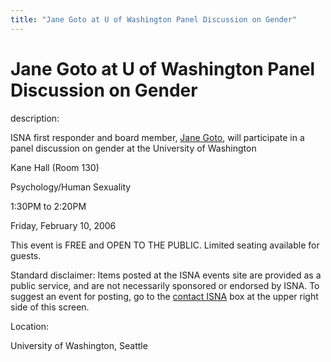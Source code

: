 ```yaml
---
title: "Jane Goto at U of Washington Panel Discussion on Gender"
---
```


# Jane Goto at U of Washington Panel Discussion on Gender

  
description:  
  


ISNA first responder and board member, [Jane Goto][1], will participate in a panel discussion on gender at the University of Washington

  
  


Kane Hall (Room 130)  
  
Psychology/Human Sexuality  
  
1:30PM to 2:20PM  
  
Friday, February 10, 2006

  
  


This event is FREE and OPEN TO THE PUBLIC. Limited seating available for guests.

  
  


Standard disclaimer: Items posted at the ISNA events site are provided as a public service, and are not necessarily sponsored or endorsed by ISNA. To suggest an event for posting, go to the [contact ISNA][2] box at the upper right side of this screen.

  


  


  
Location:  
  
University of Washington, Seattle

 [1]: /about/goto
 [2]: /about/contact